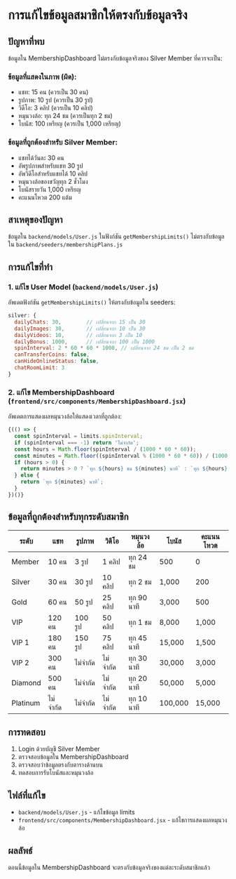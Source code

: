 # การแก้ไขข้อมูลสมาชิกให้ตรงกับข้อมูลจริง

## ปัญหาที่พบ
ข้อมูลใน MembershipDashboard ไม่ตรงกับข้อมูลจริงของ Silver Member ที่ควรจะเป็น:

### ข้อมูลที่แสดงในภาพ (ผิด):
- แชท: 15 คน (ควรเป็น 30 คน)
- รูปภาพ: 10 รูป (ควรเป็น 30 รูป)  
- วิดีโอ: 3 คลิป (ควรเป็น 10 คลิป)
- หมุนวงล้อ: ทุก 24 ชม (ควรเป็นทุก 2 ชม)
- โบนัส: 100 เหรียญ (ควรเป็น 1,000 เหรียญ)

### ข้อมูลที่ถูกต้องสำหรับ Silver Member:
- แชทได้วันละ 30 คน
- อัพรูปภาพสำหรับแชท 30 รูป
- อัพวิดีโอสำหรับแชทได้ 10 คลิป
- หมุนวงล้อของขวัญทุก 2 ชั่วโมง
- โบนัสรายวัน 1,000 เหรียญ
- คะแนนโหวต 200 แต้ม

## สาเหตุของปัญหา
ข้อมูลใน `backend/models/User.js` ในฟังก์ชัน `getMembershipLimits()` ไม่ตรงกับข้อมูลใน `backend/seeders/membershipPlans.js`

## การแก้ไขที่ทำ

### 1. แก้ไข User Model (`backend/models/User.js`)
อัพเดตฟังก์ชัน `getMembershipLimits()` ให้ตรงกับข้อมูลใน seeders:

```javascript
silver: {
  dailyChats: 30,        // เปลี่ยนจาก 15 เป็น 30
  dailyImages: 30,       // เปลี่ยนจาก 10 เป็น 30
  dailyVideos: 10,       // เปลี่ยนจาก 3 เป็น 10
  dailyBonus: 1000,      // เปลี่ยนจาก 100 เป็น 1000
  spinInterval: 2 * 60 * 60 * 1000, // เปลี่ยนจาก 24 ชม เป็น 2 ชม
  canTransferCoins: false,
  canHideOnlineStatus: false,
  chatRoomLimit: 3
}
```

### 2. แก้ไข MembershipDashboard (`frontend/src/components/MembershipDashboard.jsx`)
อัพเดตการแสดงผลหมุนวงล้อให้แสดงเวลาที่ถูกต้อง:

```javascript
{(() => {
  const spinInterval = limits.spinInterval;
  if (spinInterval === -1) return 'ไม่จำกัด';
  const hours = Math.floor(spinInterval / (1000 * 60 * 60));
  const minutes = Math.floor((spinInterval % (1000 * 60 * 60)) / (1000 * 60));
  if (hours > 0) {
    return minutes > 0 ? `ทุก ${hours} ชม ${minutes} นาที` : `ทุก ${hours} ชม`;
  } else {
    return `ทุก ${minutes} นาที`;
  }
})()}
```

## ข้อมูลที่ถูกต้องสำหรับทุกระดับสมาชิก

| ระดับ | แชท | รูปภาพ | วิดีโอ | หมุนวงล้อ | โบนัส | คะแนนโหวต |
|-------|-----|--------|--------|-----------|-------|-----------|
| Member | 10 คน | 3 รูป | 1 คลิป | ทุก 24 ชม | 500 | 0 |
| Silver | 30 คน | 30 รูป | 10 คลิป | ทุก 2 ชม | 1,000 | 200 |
| Gold | 60 คน | 50 รูป | 25 คลิป | ทุก 90 นาที | 3,000 | 500 |
| VIP | 120 คน | 100 รูป | 50 คลิป | ทุก 1 ชม | 8,000 | 1,000 |
| VIP 1 | 180 คน | 150 รูป | 75 คลิป | ทุก 45 นาที | 15,000 | 1,500 |
| VIP 2 | 300 คน | ไม่จำกัด | ไม่จำกัด | ทุก 30 นาที | 30,000 | 3,000 |
| Diamond | 500 คน | ไม่จำกัด | ไม่จำกัด | ทุก 20 นาที | 50,000 | 5,000 |
| Platinum | ไม่จำกัด | ไม่จำกัด | ไม่จำกัด | ทุก 10 นาที | 100,000 | 15,000 |

## การทดสอบ
1. Login ด้วยบัญชี Silver Member
2. ตรวจสอบข้อมูลใน MembershipDashboard
3. ตรวจสอบว่าข้อมูลตรงกับตารางด้านบน
4. ทดสอบการรับโบนัสและหมุนวงล้อ

## ไฟล์ที่แก้ไข
- `backend/models/User.js` - แก้ไขข้อมูล limits
- `frontend/src/components/MembershipDashboard.jsx` - แก้ไขการแสดงผลหมุนวงล้อ

## ผลลัพธ์
ตอนนี้ข้อมูลใน MembershipDashboard จะตรงกับข้อมูลจริงของแต่ละระดับสมาชิกแล้ว
